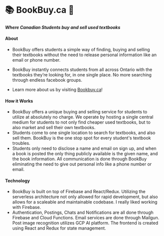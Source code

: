 # 📚 BookBuy.ca 📖
#### _Where Canadian Students buy and sell used textbooks_

#### About
- BookBuy offers students a simple way of finding, buying and selling their textbooks without the need to release personal information like an email or phone number.

- BookBuy instantly connects students from all across Ontario with the textbooks they’re looking for, in one single place. No more searching through endless facebook groups.

- Learn more about us by visiting [Bookbuy.ca](https://www.bookbuy.ca)!

#### How it Works
- BookBuy offers a unique buying and selling service for students to utilize at absolutely no charge. We operate by hosting a single central medium for students to not only find cheaper used textbooks, but to also market and sell their own textbooks.
- Students come to one single location to search for textbooks, and also sell them. BookBuy is the one stop spot for every student's textbook troubles.
- Students only need to disclose a name and email on sign up, and when a book is posted the only thing publicly available is the given name, and the book information. All communication is done through BookBuy eliminating the need to give out personal info like a phone number or email.

#### Technology
- BookBuy is built on top of Firebase and React/Redux. Utilizing the serverless architecture not only allowed for rapid development, but also allows for a scaleable and maintainable codebase. I really liked working with Firebase.
- Authentication, Postings, Chats and Notifications are all done through Firebase and Cloud Functions. Email services are done through Mailgun. Post image recognition utilizes GCP AI platform. The frontend is created using React and Redux for state management.

